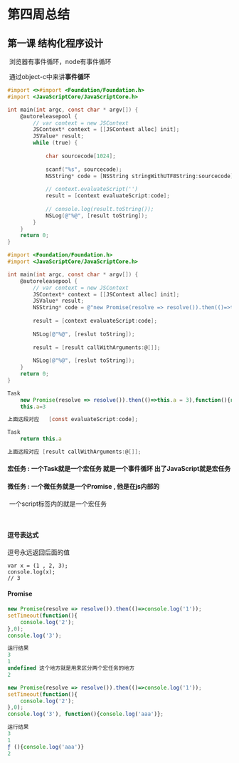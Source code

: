 # 第四周总结

## 第一课	 结构化程序设计

​		浏览器有事件循环，node有事件循环

​		通过object-c中来讲**事件循环**

````objective-c
#import <>#import <Foundation/Foundation.h>
#import <JavaScriptCore/JavaScriptCore.h>

int main(int argc, const char * argv[]) {
    @autoreleasepool {
        // var context = new JSContext
        JSContext* context = [[JSContext alloc] init];
        JSValue* result;
        while (true) {
            
            char sourcecode[1024];
            
            scanf("%s", sourcecode);
            NSString* code = [NSString stringWithUTF8String:sourcecode];
            
            // context.evaluateScript('')
            result = [context evaluateScript:code];
        
            // console.log(result.toString());
            NSLog(@"%@", [result toString]);
        }
    }
    return 0;
}
````





````objective-c
#import <Foundation/Foundation.h>
#import <JavaScriptCore/JavaScriptCore.h>

int main(int argc, const char * argv[]) {
    @autoreleasepool {
        // var context = new JSContext
        JSContext* context = [[JSContext alloc] init];
        JSValue* result;
        NSString* code = @"new Promise(resolve => resolve()).then(()=>this.a = 3), function(){return this.a};";
        
        result = [context evaluateScript:code];
       
        NSLog(@"%@", [reslut toString]);
        
        result = [result callWithArguments:@[]];
        
        NSLog(@"%@", [reslut toString]);
    }
    return 0;
}
````



````javascript
Task
	new Promise(resolve => resolve()).then(()=>this.a = 3),function(){return this.a};
	this.a=3
````

```objective-c
上面这段对应 	 [const evaluateScript:code];
```



```javascript
Task
	return this.a
```

````objective-c
上面这段对应 [result callWithArguments:@[]];
````



#### 		宏任务 :  一个Task就是一个宏任务 就是一个事件循环 出了JavaScript就是宏任务

#### 		微任务 : 一个微任务就是一个Promise , 他是在js内部的

​	一个script标签内的就是一个宏任务

​	

#### 逗号表达式

逗号永远返回后面的值

```
var x = (1 , 2, 3);
console.log(x);
// 3
```



#### Promise

```javascript
new Promise(resolve => resolve()).then(()=>console.log('1'));
setTimeout(function(){
    console.log('2');
},0);
console.log('3');

运行结果
3
1
undefined 这个地方就是用来区分两个宏任务的地方 
2

new Promise(resolve => resolve()).then(()=>console.log('1'));
setTimeout(function(){
    console.log('2');
},0);
console.log('3'), function(){console.log('aaa')};

运行结果
3
1
ƒ (){console.log('aaa')}
2
```



